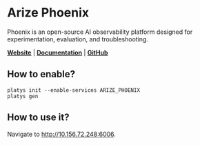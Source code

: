 # Arize Phoenix

Phoenix is an open-source AI observability platform designed for experimentation, evaluation, and troubleshooting.

**[Website](https://arize.com/)** | **[Documentation](https://docs.arize.com/phoenix)** | **[GitHub](https://github.com/Arize-ai/phoenix)**

## How to enable?

```
platys init --enable-services ARIZE_PHOENIX
platys gen
```

## How to use it?

Navigate to <http://10.156.72.248:6006>.


